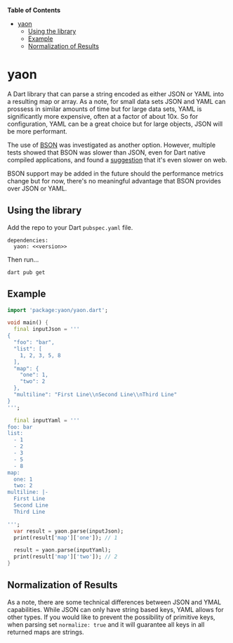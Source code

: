 <!-- START doctoc generated TOC please keep comment here to allow auto update -->
<!-- DON'T EDIT THIS SECTION, INSTEAD RE-RUN doctoc TO UPDATE -->
**Table of Contents**

- [yaon](#yaon)
  - [Using the library](#using-the-library)
  - [Example](#example)
  - [Normalization of Results](#normalization-of-results)

<!-- END doctoc generated TOC please keep comment here to allow auto update -->

# yaon

A Dart library that can parse a string encoded as either JSON or YAML into a resulting map or array.  As a note, for small data sets JSON and YAML can prossess in similar amounts of time but for large data sets, YAML is significantly more expensive, often at a factor of about 10x.  So for configuration, YAML can be a great choice but for large objects, JSON will be more performant.

The use of [BSON](https://pub.dev/packages/bson) was investigated as another option.  However, multiple tests showed that BSON was slower than JSON, even for Dart native compiled applications, and found a [suggestion](https://stackoverflow.com/questions/36767310/why-is-json-faster-than-bson-in-node-js) that it's even slower on web.

BSON support may be added in the future should the performance metrics change but for now, there's no meaningful advantage that BSON provides over JSON or YAML.


## Using the library

Add the repo to your Dart `pubspec.yaml` file.

```
dependencies:
  yaon: <<version>> 
```

Then run...
```
dart pub get
```

## Example

```dart
import 'package:yaon/yaon.dart';

void main() {
  final inputJson = '''
{
  "foo": "bar",
  "list": [
    1, 2, 3, 5, 8
  ],
  "map": {
    "one": 1,
    "two": 2
  },
  "multiline": "First Line\\nSecond Line\\nThird Line"
}
''';

  final inputYaml = '''
foo: bar
list:
  - 1
  - 2
  - 3
  - 5
  - 8
map:
  one: 1
  two: 2
multiline: |-
  First Line
  Second Line
  Third Line

''';
  var result = yaon.parse(inputJson);
  print(result['map']['one']); // 1

  result = yaon.parse(inputYaml);
  print(result['map']['two']); // 2
}
```

## Normalization of Results

As a note, there are some technical differences between JSON and YMAL capabilities.  While JSON can only have string based keys, YAML allows for other types.  If you would like to prevent the possibility of primitive keys, when parsing set `normalize: true` and it will guarantee all keys in all returned maps are strings.